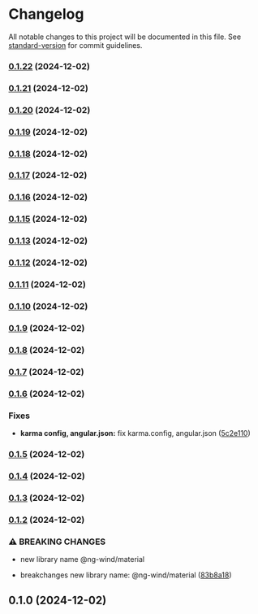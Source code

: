 # Changelog

All notable changes to this project will be documented in this file. See [standard-version](https://github.com/conventional-changelog/standard-version) for commit guidelines.

### [0.1.22](https://github.com/AntoniadisCorp/ng-wind/compare/v0.1.21...v0.1.22) (2024-12-02)

### [0.1.21](https://github.com/AntoniadisCorp/ng-wind/compare/v0.1.20...v0.1.21) (2024-12-02)

### [0.1.20](https://github.com/AntoniadisCorp/ng-wind/compare/v0.1.19...v0.1.20) (2024-12-02)

### [0.1.19](https://github.com/AntoniadisCorp/ng-wind/compare/v0.1.17...v0.1.19) (2024-12-02)

### [0.1.18](https://github.com/AntoniadisCorp/ng-wind/compare/v0.1.17...v0.1.18) (2024-12-02)

### [0.1.17](https://github.com/AntoniadisCorp/ng-wind/compare/v0.1.16...v0.1.17) (2024-12-02)

### [0.1.16](https://github.com/AntoniadisCorp/ng-wind/compare/v0.1.15...v0.1.16) (2024-12-02)

### [0.1.15](https://github.com/AntoniadisCorp/ng-wind/compare/v0.1.13...v0.1.15) (2024-12-02)

### [0.1.13](https://github.com/AntoniadisCorp/ng-wind/compare/v0.1.12...v0.1.13) (2024-12-02)

### [0.1.12](https://github.com/AntoniadisCorp/ng-wind/compare/v0.1.11...v0.1.12) (2024-12-02)

### [0.1.11](https://github.com/AntoniadisCorp/ng-wind/compare/v0.1.10...v0.1.11) (2024-12-02)

### [0.1.10](https://github.com/AntoniadisCorp/ng-wind/compare/v0.1.9...v0.1.10) (2024-12-02)

### [0.1.9](https://github.com/AntoniadisCorp/ng-wind/compare/v0.1.8...v0.1.9) (2024-12-02)

### [0.1.8](https://github.com/AntoniadisCorp/ng-wind/compare/v0.1.7...v0.1.8) (2024-12-02)

### [0.1.7](https://github.com/AntoniadisCorp/ng-wind/compare/v0.1.6...v0.1.7) (2024-12-02)

### [0.1.6](https://github.com/AntoniadisCorp/ng-wind/compare/v0.1.5...v0.1.6) (2024-12-02)


### Fixes

* **karma config, angular.json:** fix karma.config, angular.json ([5c2e110](https://github.com/AntoniadisCorp/ng-wind/commit/5c2e1104bda3a09921b229dc46563888d1615cd6))

### [0.1.5](https://github.com/AntoniadisCorp/ng-wind/compare/v0.1.4...v0.1.5) (2024-12-02)

### [0.1.4](https://github.com/AntoniadisCorp/ng-wind/compare/v0.1.3...v0.1.4) (2024-12-02)

### [0.1.3](https://github.com/AntoniadisCorp/ng-wind/compare/v0.1.2...v0.1.3) (2024-12-02)

### [0.1.2](https://github.com/AntoniadisCorp/ng-wind/compare/v0.1.1...v0.1.2) (2024-12-02)


### ⚠ BREAKING CHANGES

* new library name @ng-wind/material

* breakchanges new library name: @ng-wind/material ([83b8a18](https://github.com/AntoniadisCorp/ng-wind/commit/83b8a1827ac686859eaa22700e290cd78af448df))

## 0.1.0 (2024-12-02)
